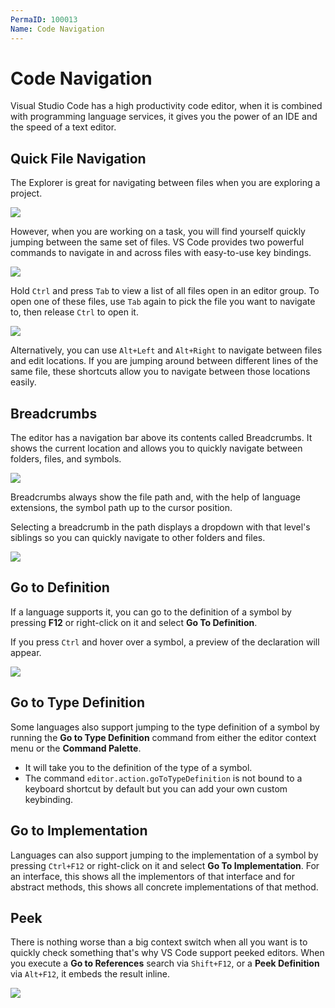 ```yaml
---
PermaID: 100013
Name: Code Navigation
---
```


# Code Navigation

Visual Studio Code has a high productivity code editor, when it is combined with programming language services, it gives you the power of an IDE and the speed of a text editor. 

## Quick File Navigation

The Explorer is great for navigating between files when you are exploring a project. 

<img src="https://raw.githubusercontent.com/zzzprojects/learn-orm/master/tutorials/visual-studio-code/images/code-navigation-1.png">

However, when you are working on a task, you will find yourself quickly jumping between the same set of files. VS Code provides two powerful commands to navigate in and across files with easy-to-use key bindings.

<img src="https://raw.githubusercontent.com/zzzprojects/learn-orm/master/tutorials/visual-studio-code/images/code-navigation-2.png">

Hold `Ctrl` and press `Tab` to view a list of all files open in an editor group. To open one of these files, use `Tab` again to pick the file you want to navigate to, then release `Ctrl` to open it.

<img src="https://raw.githubusercontent.com/zzzprojects/learn-orm/master/tutorials/visual-studio-code/images/code-navigation-3.png">

Alternatively, you can use `Alt+Left` and `Alt+Right` to navigate between files and edit locations. If you are jumping around between different lines of the same file, these shortcuts allow you to navigate between those locations easily.

## Breadcrumbs

The editor has a navigation bar above its contents called Breadcrumbs. It shows the current location and allows you to quickly navigate between folders, files, and symbols.

<img src="https://raw.githubusercontent.com/zzzprojects/learn-orm/master/tutorials/visual-studio-code/images/code-navigation-4.png">

Breadcrumbs always show the file path and, with the help of language extensions, the symbol path up to the cursor position. 

Selecting a breadcrumb in the path displays a dropdown with that level's siblings so you can quickly navigate to other folders and files.

<img src="https://raw.githubusercontent.com/zzzprojects/learn-orm/master/tutorials/visual-studio-code/images/code-navigation-5.png">

## Go to Definition

If a language supports it, you can go to the definition of a symbol by pressing **F12** or right-click on it and select **Go To Definition**.

If you press `Ctrl` and hover over a symbol, a preview of the declaration will appear.

<img src="https://raw.githubusercontent.com/zzzprojects/learn-orm/master/tutorials/visual-studio-code/images/code-navigation-6.png">

## Go to Type Definition

Some languages also support jumping to the type definition of a symbol by running the **Go to Type Definition** command from either the editor context menu or the **Command Palette**. 

 - It will take you to the definition of the type of a symbol. 
 - The command `editor.action.goToTypeDefinition` is not bound to a keyboard shortcut by default but you can add your own custom keybinding.

## Go to Implementation

Languages can also support jumping to the implementation of a symbol by pressing `Ctrl+F12` or right-click on it and select **Go To Implementation**. For an interface, this shows all the implementors of that interface and for abstract methods, this shows all concrete implementations of that method.

## Peek

There is nothing worse than a big context switch when all you want is to quickly check something that's why VS Code support peeked editors. When you execute a **Go to References** search via `Shift+F12`, or a **Peek Definition** via `Alt+F12`, it embeds the result inline.

<img src="https://raw.githubusercontent.com/zzzprojects/learn-orm/master/tutorials/visual-studio-code/images/code-navigation-7.png">
